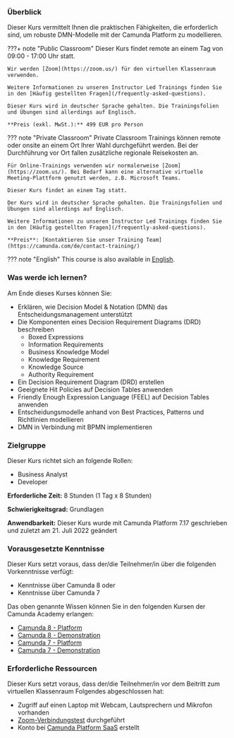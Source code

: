 ### Überblick

Dieser Kurs vermittelt Ihnen die praktischen Fähigkeiten, die erforderlich sind, um robuste DMN-Modelle mit der Camunda Platform zu modellieren.

???+ note "Public Classroom"
    Dieser Kurs findet remote an einem Tag von 09:00 - 17:00 Uhr statt.

    Wir werden [Zoom](https://zoom.us/) für den virtuellen Klassenraum verwenden.

    Weitere Informationen zu unseren Instructor Led Trainings finden Sie in den [Häufig gestellten Fragen](/frequently-asked-questions).

    Dieser Kurs wird in deutscher Sprache gehalten. Die Trainingsfolien und Übungen sind allerdings auf Englisch.

    **Preis (exkl. MwSt.):** 499 EUR pro Person

??? note "Private Classroom"
    Private Classroom Trainings können remote oder onsite an einem Ort Ihrer Wahl durchgeführt werden. Bei der Durchführung vor Ort fallen zusätzliche regionale Reisekosten an.

    Für Online-Trainings verwenden wir normalerweise [Zoom](https://zoom.us/). Bei Bedarf kann eine alternative virtuelle Meeting-Plattform genutzt werden, z.B. Microsoft Teams.

    Dieser Kurs findet an einem Tag statt.

    Der Kurs wird in deutscher Sprache gehalten. Die Trainingsfolien und Übungen sind allerdings auf Englisch.

    Weitere Informationen zu unseren Instructor Led Trainings finden Sie in den [Häufig gestellten Fragen](/frequently-asked-questions).

    **Preis**: [Kontaktieren Sie unser Training Team](https://camunda.com/de/contact-training/)

??? note "English"
    This course is also available in [English](/camunda-dmn-ilt-en).

### Was werde ich lernen?

Am Ende dieses Kurses können Sie:

* Erklären, wie Decision Model & Notation (DMN) das Entscheidungsmanagement unterstützt
* Die Komponenten eines Decision Requirement Diagrams (DRD) beschreiben
  * Boxed Expressions
  * Information Requirements
  * Business Knowledge Model
  * Knowledge Requirement
  * Knowledge Source
  * Authority Requirement
* Ein Decision Requirement Diagram (DRD) erstellen
* Geeignete Hit Policies auf Decision Tables anwenden
* Friendly Enough Expression Language (FEEL) auf Decision Tables anwenden
* Entscheidungsmodelle anhand von Best Practices, Patterns und Richtlinien modellieren
* DMN in Verbindung mit BPMN implementieren

### Zielgruppe

Dieser Kurs richtet sich an folgende Rollen:

* Business Analyst
* Developer

**Erforderliche Zeit:** 8 Stunden (1 Tag x 8 Stunden)

**Schwierigkeitsgrad:** Grundlagen

**Anwendbarkeit:** Dieser Kurs wurde mit Camunda Platform 7.17 geschrieben und zuletzt am 21. Juli 2022 geändert

### Vorausgesetzte Kenntnisse

Dieser Kurs setzt voraus, dass der/die Teilnehmer/in über die folgenden Vorkenntnisse verfügt:

* Kenntnisse über Camunda 8 oder
* Kenntnisse über Camunda 7

Das oben genannte Wissen können Sie in den folgenden Kursen der Camunda Academy erlangen:

* [Camunda 8 - Platform](/c8-platform-overview)
* [Camunda 8 - Demonstration](/c8-demonstration)
* [Camunda 7 - Platform](/c7-platform-overview)
* [Camunda 7 - Demonstration](/c7-demonstration)

### Erforderliche Ressourcen

Dieser Kurs setzt voraus, dass der/die Teilnehmer/in vor dem Beitritt zum virtuellen Klassenraum Folgendes abgeschlossen hat:

* Zugriff auf einen Laptop mit Webcam, Lautsprechern und Mikrofon vorhanden
* [Zoom-Verbindungstest](https://zoom.us/test) durchgeführt
* Konto bei [Camunda Platform SaaS](https://signup.camunda.com/accounts) erstellt
